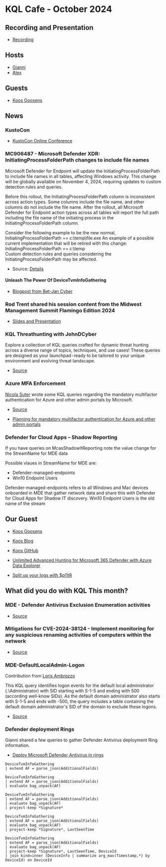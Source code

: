 # KQL Cafe - October 2024

## Recording and Presentation

- [Recording](https://www.youtube.com/watch?v=vD9gsQzIZnI) 

## Hosts

- [Gianni](https://twitter.com/castello_johnny)
- [Alex](https://twitter.com/alexverboon)

## Guests

- [Koos Goosens](https://x.com/KoosGoossens)

## News

### KustoCon

- [KustoCon Online Conference](https://www.kustocon.com)

### MC906487 - Microsoft Defender XDR: InitiatingProcessFolderPath changes to include file names

Microsoft Defender for Endpoint will update the InitiatingProcessFolderPath to include file names in all tables, affecting Windows activity. This change will be globally available on November 4, 2024, requiring updates to custom detection rules and queries.

Before this rollout, the InitiatingProcessFolderPath column is inconsistent across action types. Some columns include the file name, and other columns do not include the file name.
After the rollout, all Microsoft Defender for Endpoint action types across all tables will report the full path including the file name of the initiating process in the InitiatingProcessFolderPath column.

Consider the following example to be the new normal, InitiatingProcessFolderPath == c:\temp\file.exe
An example of a possible current implementation that will be retired with this change: InitiatingProcessFolderPath == c:\temp\
Custom detection rules and queries considering the InitiatingProcessFolderPath may be affected.

- Source: [Details](https://mc.merill.net/message/MC906487)

#### Unleash The Power Of DeviceTvmInfoGathering

- [Blogpost from Bet-Jan Cyber](https://kqlquery.com/posts/devicetvminfogathering/)

### Rod Trent shared his session content from the Midwest Management Summit Flamingo Edition 2024

- [Slides and Presentation](https://github.com/rod-trent/JunkDrawer/tree/main/MMSFlamingo2024)

### KQL Threathunting with JohnDCyber

Explore a collection of KQL queries crafted for dynamic threat hunting across a diverse range of topics, techniques, and use cases!  These queries are designed as your launchpad - ready to be tailored to your unique environment and evolving threat landscape.  

- [Source](https://github.com/johdcyber/KQL_threathunting_with_john_d_cyber)

### Azure MFA Enforcement

[Nicola Suter](https://twitter.com/nicolonsky) wrote some KQL queries regarding the mandatory multifactor authentication for Azure and other admin portals by Microsoft.

- [Source](https://github.com/nicolonsky/ITDR/blob/main/Queries/Azure-MFA-Enforcement.md#check-the-current-mfa-requirement-provider-for-portals)

- [Planning for mandatory multifactor authentication for Azure and other admin portals](https://learn.microsoft.com/en-us/entra/identity/authentication/concept-mandatory-multifactor-authentication)

### Defender for Cloud Apps – Shadow Reporting

If you have queries on McasShadowItReporting note the value change for the StreamName for MDE data

Possible vlaues in StreamName for MDE are:

- Defender-managed-endpoints
- Win10 Endpoint Users

Defender-managed-endpoints refers to all Windows and Mac devices onboarded in MDE that gather network data and share this with Defender for Cloud Apps for Shadow IT discovery.
Win10 Endpoint Users is the old name of the stream

## Our Guest

- [Koos Goosens](https://x.com/KoosGoossens)
- [Koos Blog](https://aka.ms/koos)
- [Koos GitHub](https://github.com/TheCloudScout?tab=repositories)

- [Unlimited Advanced Hunting for Microsoft 365 Defender with Azure Data Explorer](https://github.com/TheCloudScout/m365defender-adx)
- [Split up your logs with $pl1tR](https://github.com/TheCloudScout/log-splitr)

## What did you do with KQL This month?

### MDE - Defender Antivirus Exclusion Enumeration activities

- [Source](https://github.com/alexverboon/Hunting-Queries-Detection-Rules/blob/main/Defender%20For%20Endpoint/MDE-DefenderExclusionsEnumerations.md)

### Mitigations for CVE-2024-38124 - Implement monitoring for any suspicious renaming activities of computers within the network

- [Source](https://github.com/alexverboon/Hunting-Queries-Detection-Rules/blob/main/Defender%20For%20Endpoint/MDE-DeviceRename.md)

### MDE-DefaultLocalAdmin-Logon

Contribution from [Loris Ambrozzo](https://x.com/LorisAmbrozzo)

This KQL query identifies logon events for the default local administrator (.\Administrator) with SID starting with S-1-5 and ending with 500 (according well-know SIDs). As the default domain administrator also starts with S-1-5 and ends with -500, the query includes a table containing the default domain administrator's SID of the domain to exclude these logons.

- [Source](https://github.com/lorisAmbrozzo/KQL-Queries/blob/main/Defender%20For%20Endpoint/MDE-DefaultLocalAdmin-Logon.md)

### Defender deployment Rings

Gianni shared a few queries to gather Defender Antivirus deployment Ring information.

- [Deploy Microsoft Defender Antivirus in rings](https://learn.microsoft.com/en-us/defender-endpoint/microsoft-defender-antivirus-ring-deployment)

```kql
DeviceTvmInfoGathering
| extend AF = parse_json(AdditionalFields)
```

```kql
DeviceTvmInfoGathering
| extend AF = parse_json(AdditionalFields)
| evaluate bag_unpack(AF)
```

```kql
DeviceTvmInfoGathering
| extend AF = parse_json(AdditionalFields)
| evaluate bag_unpack(AF)
| project-keep *Signature*
```

```kql
DeviceTvmInfoGathering
| extend AF = parse_json(AdditionalFields)
| evaluate bag_unpack(AF)
| project-keep *Signature*, LastSeenTime
```

```kql
DeviceTvmInfoGathering
| extend AF = parse_json(AdditionalFields)
| evaluate bag_unpack(AF)
| project-keep *Signature*, LastSeenTime, DeviceId
| join kind=inner (DeviceInfo | summarize arg_max(Timestamp,*) by DeviceId) on DeviceId
```
